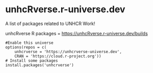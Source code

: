 # unhcRverse.r-universe.dev

A list of packages related to UNHCR Work! 

unhcRverse R packages = https://unhcRverse.r-universe.dev/builds


```{r}
#Enable this universe
options(repos = c(
    unhcrverse = 'https://unhcrverse-universe.dev',
    CRAN = 'https://cloud.r-project.org'))
# Install some packages
install.packages('unhcrverse')

```